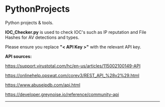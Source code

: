 # PythonProjects
Python projects &amp; tools.

**IOC_Checker.py** is used to check IOC's such as IP reputation and File Hashes for AV detections and types. 

Please ensure you replace **"< API Key >"** with the relevant API key.

**API sources:**

https://support.virustotal.com/hc/en-us/articles/115002100149-API

https://onlinehelp.opswat.com/corev3/REST_API_%28v2%29.html

https://www.abuseipdb.com/api.html

https://developer.greynoise.io/reference/community-api

---------------------------------------------------------------------------------------------------------------